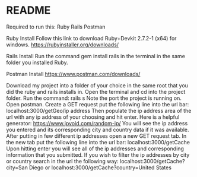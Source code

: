 # README

Required to run this:
Ruby
Rails
Postman

Ruby Install
Follow this link to download Ruby+Devkit 2.7.2-1 (x64) for windows.
https://rubyinstaller.org/downloads/

Rails Install
Run the command
gem install rails
in the terminal in the same folder you installed Ruby.

Postman Install
https://www.postman.com/downloads/


Download my project into a folder of your choice in the same root that you did the ruby and rails installs in.
Open the terminal and cd into the project folder.
Run the command:
rails s
Note the port the project is running on.
Open postman.
Create a GET request put the following line into the url bar:
localhost:3000/getGeo/ip address
Then populate the ip address area of the url with any ip address of your choosing and hit enter.
Here is a helpful generator: https://www.ipvoid.com/random-ip/
You will see the ip address you entered and its corresponding city and country data if it was available.
After putting in few different ip addresses open a new GET request tab.
In the new tab put the following line into the url bar:
localhost:3000/getCache
Upon hitting enter you will see all of the ip addresses and corresponding information that you submitted.
If you wish to filter the ip addresses by city or country search in the url the following way:
localhost:3000/getCache?city=San Diego
or
localhost:3000/getCache?country=United States

